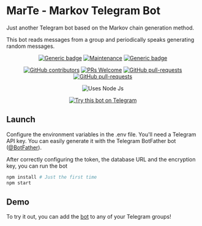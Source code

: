 # MarTe - Markov Telegram Bot
Just another Telegram bot based on the Markov chain generation method.

This bot reads messages from a group and periodically speaks generating random messages.

<div>
</div>
<div align="center">

[![Generic badge](https://img.shields.io/badge/Version-0.1.2-green.svg)]()
[![Maintenance](https://img.shields.io/badge/Maintained%3F-Yes-green.svg)](https://github.com/LuisMayo/pluto-markov-telegram-bot/graphs/commit-activity)
[![Generic badge](https://img.shields.io/badge/BotUp-Yes-green.svg)](https://telegram.me/pluto_markov_bot/)

</div>

<div align="center">

[![GitHub contributors](https://img.shields.io/github/contributors/LuisMayo/pluto-markov-telegram-bot.svg)](https://github.com/LuisMayo/pluto-markov-telegram-bot/graphs/contributors/)
[![PRs Welcome](https://img.shields.io/badge/PRs-welcome-brightgreen.svg?style=flat-square)](https://github.com/LuisMayo/pluto-markov-telegram-bot/pulls)
[![GitHub pull-requests](https://img.shields.io/github/issues-pr/LuisMayo/pluto-markov-telegram-bot.svg)](https://github.com/LuisMayo/pluto-markov-telegram-bot/pull/)
[![GitHub pull-requests](https://img.shields.io/github/issues-pr-closed/LuisMayo/pluto-markov-telegram-bot.svg)](https://github.com/LuisMayo/pluto-markov-telegram-bot/pull/)
</div>


<div align="center">

![Uses Node Js](https://img.shields.io/badge/node.js%20-%2343853D.svg?&label=Uses&style=for-the-badge&logo=node.js)

[![Try this bot on Telegram](https://img.shields.io/badge/Telegram-2CA5E0?style=for-the-badge&logo=telegram&logoColor=white&label=Try%20this%20bot%20on)](https://t.me/pluto_markov_bot)

</div>

## Launch

Configure the environment variables in the .env file. You'll need a Telegram API key. You can easily generate it with the Telegram BotFather bot ([@BotFather](https://t.me/BotFather)).

After correctly configuring the token, the database URL and the encryption key, you can run the bot 

```sh
npm install # Just the first time
npm start
```

## Demo

To try it out, you can add the [bot](https://telegram.me/pluto_markov_bot) to any of your Telegram groups!

